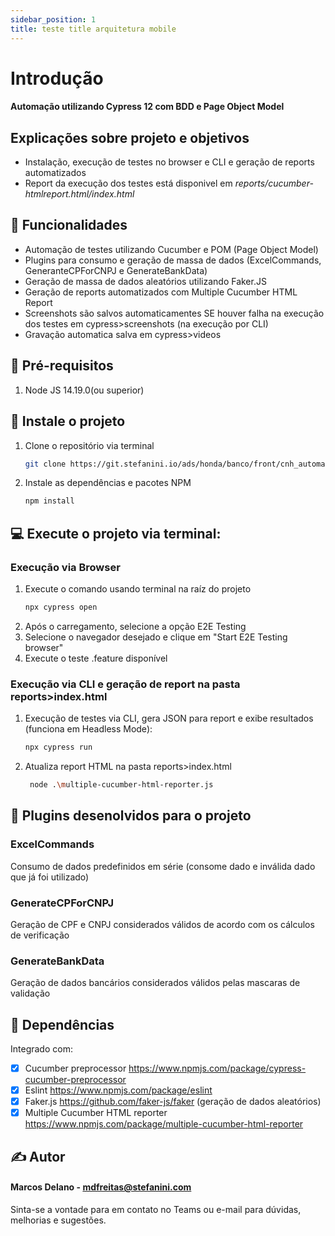 ```yaml
---
sidebar_position: 1
title: teste title arquitetura mobile
---
```


#  Introdução

#### Automação utilizando Cypress 12 com BDD e Page Object Model

## Explicações sobre projeto e objetivos 
- Instalação, execução de testes no browser e CLI e geração de reports automatizados
- Report da execução dos testes está disponivel em *reports/cucumber-htmlreport.html/index.html*

## 🔧 Funcionalidades
- Automação de testes utilizando Cucumber e POM (Page Object Model)
- Plugins para consumo e geração de massa de dados (ExcelCommands, GeneranteCPForCNPJ e GenerateBankData)
- Geração de massa de dados aleatórios utilizando Faker.JS
- Geração de reports automatizados com Multiple Cucumber HTML Report
- Screenshots são salvos automaticamentes SE houver falha na execução dos testes em cypress>screenshots (na execução por CLI)
- Gravação automatica salva em cypress>videos

## 🔴 Pré-requisitos

1. Node JS 14.19.0(ou superior)

## 🚀 Instale o projeto

1. Clone o repositório via terminal
   ```sh
   git clone https://git.stefanini.io/ads/honda/banco/front/cnh_automacao_web.git
3. Instale as dependências e pacotes NPM
   ```sh
   npm install
   ```

## 💻 Execute o projeto via terminal:

### Execução via Browser
1. Execute o comando usando terminal na raíz do projeto
   ```sh 
   npx cypress open
   ```
 2. Após o carregamento, selecione a opção E2E Testing
 3. Selecione o navegador desejado e clique em "Start E2E Testing browser"
 4. Execute o teste .feature disponível
 
### Execução via CLI e geração de report na pasta reports>index.html
1. Execução de testes via CLI, gera JSON para report e exibe resultados (funciona em Headless Mode): 
    ```sh 
   npx cypress run  
   ```
   
2. Atualiza report HTML na pasta reports>index.html
   ```sh 
    node .\multiple-cucumber-html-reporter.js
    ```

## 📖 Plugins desenolvidos para o projeto
### ExcelCommands
Consumo de dados predefinidos em série (consome dado e inválida dado que já foi utilizado)
### GenerateCPForCNPJ
Geração de CPF e CNPJ considerados válidos de acordo com os cálculos de verificação
### GenerateBankData
Geração de dados bancários considerados válidos pelas mascaras de validação


## 📖 Dependências

Integrado com:
- [x] Cucumber preprocessor https://www.npmjs.com/package/cypress-cucumber-preprocessor
- [x] Eslint https://www.npmjs.com/package/eslint
- [x] Faker.js https://github.com/faker-js/faker (geração de dados aleatórios)
- [x] Multiple Cucumber HTML reporter https://www.npmjs.com/package/multiple-cucumber-html-reporter
    
 ## ✍️ Autor
 #### Marcos Delano - mdfreitas@stefanini.com 
 Sinta-se a vontade para em contato no Teams ou e-mail para dúvidas, melhorias e sugestões. 


